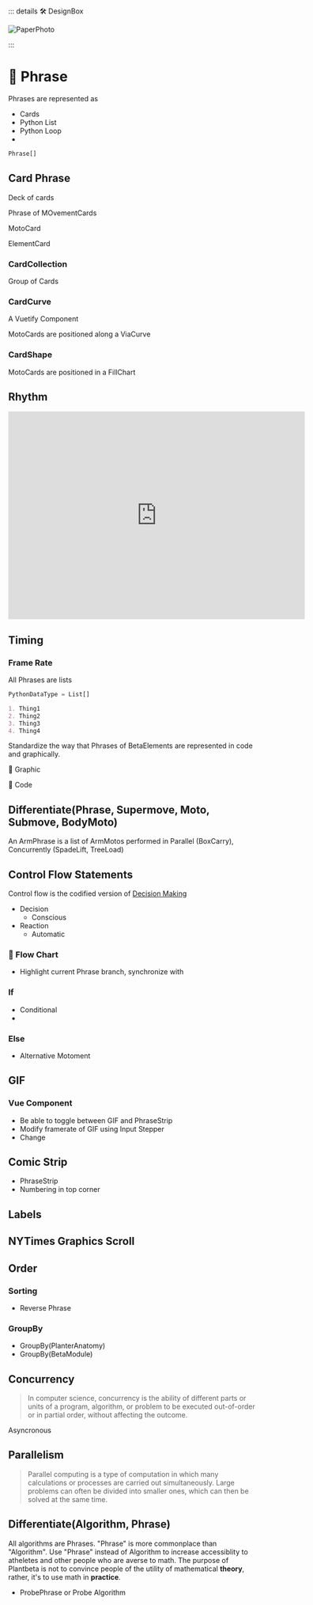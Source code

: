 ::: details 🛠 <dev>DesignBox</dev> 

![PaperPhoto](/PaperPhoto/0017.jpg)


:::

# 🔷 Phrase

Phrases are represented as 
- Cards
- Python List
- Python Loop
- 



```py
Phrase[]
```


## Card Phrase

Deck of cards

Phrase of MOvementCards

MotoCard

ElementCard

### CardCollection

Group of Cards

### CardCurve

A Vuetify Component

MotoCards are positioned along a ViaCurve 

### CardShape

MotoCards are positioned in a FillChart

## Rhythm

<iframe width="600" height="420" src="https://www.youtube.com/embed/2UphAzryVpY" title="A different way to visualize rhythm - John Varney" frameborder="0" allow="accelerometer; autoplay; clipboard-write; encrypted-media; gyroscope; picture-in-picture; web-share" allowfullscreen></iframe>

## Timing

### Frame Rate




All Phrases are lists 

```py
PythonDataType = List[]
```

```md
1. Thing1
2. Thing2
3. Thing3
4. Thing4

```

Standardize the way that Phrases of BetaElements are represented in code and graphically. 

💜 Graphic

🔷 Code

## Differentiate(Phrase, Supermove, Moto, Submove, BodyMoto)

An ArmPhrase is a list of ArmMotos performed in Parallel (BoxCarry), Concurrently (SpadeLift, TreeLoad)



## Control Flow Statements

Control flow is the codified version of [Decision Making](/reference/Neuro/Decision/Overview)

- Decision
    - Conscious
- Reaction
    - Automatic

### 💜 Flow Chart

- Highlight current Phrase branch, synchronize with 

### If

- Conditional
- 

### Else

- Alternative Motoment

## GIF

### Vue Component
- Be able to toggle between GIF and PhraseStrip
- Modify framerate of GIF using Input Stepper
- Change 


## Comic Strip

- PhraseStrip
- Numbering in top corner


## Labels

## NYTimes Graphics Scroll

## Order

### Sorting

- Reverse Phrase

### GroupBy

- GroupBy(PlanterAnatomy)
- GroupBy(BetaModule)

## Concurrency

> In computer science, concurrency is the ability of different parts or units of a program, algorithm, or problem to be executed out-of-order or in partial order, without affecting the outcome. 

Asyncronous

## Parallelism

> Parallel computing is a type of computation in which many calculations or processes are carried out simultaneously. Large problems can often be divided into smaller ones, which can then be solved at the same time.

## Differentiate(Algorithm, Phrase)

All algorithms are Phrases. "Phrase" is more commonplace than "Algorithm". Use "Phrase" instead of Algorithm to increase accessiblity to atheletes and other people who are averse to math. The purpose of Plantbeta is not to convince people of the utility of mathematical **theory**, rather, it's to use math in **practice**.

- ProbePhrase or Probe Algorithm








